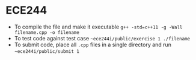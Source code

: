# ECE244
- To compile the file and make it executable `g++ -std=c++11 -g -Wall filename.cpp -o filename`
- To test code against test case `~ece244i/public/exercise 1 ./filename`
- To submit code, place all `.cpp` files in a single directory and run `~ece244i/public/submit 1`
